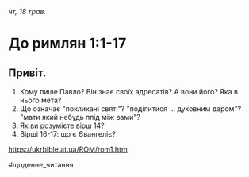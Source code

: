 
_чт, 18 трав._

# До римлян 1:1-17

## Привіт.
1. Кому пише Павло? Він знає своїх адресатів? А вони його? Яка в нього мета?
2. Що означає "покликані святі"? "поділитися ... духовним даром"? "мати який небудь плід між вами"?
3. Як ви розумієте вірш 14?
4. Вірші 16-17: що є Євангеліє?

https://ukrbible.at.ua/ROM/rom1.htm 

#щоденне_читання
